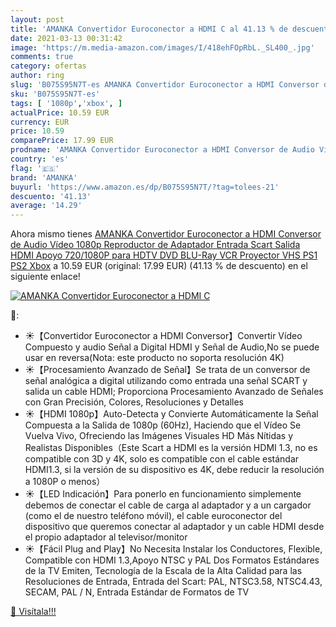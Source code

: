 ```yaml
---
layout: post
title: 'AMANKA Convertidor Euroconector a HDMI C al 41.13 % de descuento'
date: 2021-03-13 00:31:42
image: 'https://m.media-amazon.com/images/I/418ehFOpRbL._SL400_.jpg'
comments: true
category: ofertas
author: ring
slug: 'B075S95N7T-es AMANKA Convertidor Euroconector a HDMI Conversor de Audio...'
sku: 'B075S95N7T-es'
tags: [ '1080p','xbox', ]
actualPrice: 10.59 EUR
currency: EUR
price: 10.59
comparePrice: 17.99 EUR
prodname: 'AMANKA Convertidor Euroconector a HDMI Conversor de Audio Vídeo 1080p Reproductor de Adaptador Entrada Scart Salida HDMI Apoyo 720/1080P para HDTV DVD BLU-Ray VCR Proyector VHS PS1 PS2 Xbox'
country: 'es'
flag: '🇪🇸'
brand: 'AMANKA'
buyurl: 'https://www.amazon.es/dp/B075S95N7T/?tag=tolees-21'
descuento: '41.13'
average: '14.29'
---
```


Ahora mismo tienes [AMANKA Convertidor Euroconector a HDMI Conversor de Audio Vídeo 1080p Reproductor de Adaptador Entrada Scart Salida HDMI Apoyo 720/1080P para HDTV DVD BLU-Ray VCR Proyector VHS PS1 PS2 Xbox](https://www.amazon.es/dp/B075S95N7T/?tag=tolees-21) a 10.59 EUR (original: 17.99 EUR) (41.13 %  de descuento) en el siguiente enlace!

[![AMANKA Convertidor Euroconector a HDMI C](https://m.media-amazon.com/images/I/418ehFOpRbL._SL400_.jpg)](https://www.amazon.es/dp/B075S95N7T/?tag=tolees-21)

🔎:

- ☀【Convertidor Euroconector a HDMI Conversor】Convertir Vídeo Compuesto y audio Señal a Digital HDMI y Señal de Audio,No se puede usar en reversa(Nota: este producto no soporta resolución 4K)
- ☀【Procesamiento Avanzado de Señal】Se trata de un conversor de señal analógica a digital utilizando como entrada una señal SCART y salida un cable HDMI; Proporciona Procesamiento Avanzado de Señales con Gran Precisión, Colores, Resoluciones y Detalles
- ☀【HDMI 1080p】Auto-Detecta y Convierte Automáticamente la Señal Compuesta a la Salida de 1080p (60Hz), Haciendo que el Vídeo Se Vuelva Vivo, Ofreciendo las Imágenes Visuales HD Más Nítidas y Realistas Disponibles（Este Scart a HDMI es la versión HDMI 1.3, no es compatible con 3D y 4K, solo es compatible con el cable estándar HDMI1.3, si la versión de su dispositivo es 4K, debe reducir la resolución a 1080P o menos）
- ☀【LED Indicación】Para ponerlo en funcionamiento simplemente debemos de conectar el cable de carga al adaptador y a un cargador (como el de nuestro teléfono móvil), el cable euroconector del dispositivo que queremos conectar al adaptador y un cable HDMI desde el propio adaptador al televisor/monitor
- ☀【Fácil Plug and Play】No Necesita Instalar los Conductores, Flexible, Compatible con HDMI 1.3,Apoyo NTSC y PAL Dos Formatos Estándares de la TV Emiten, Tecnología de la Escala de la Alta Calidad para las Resoluciones de Entrada, Entrada del Scart: PAL, NTSC3.58, NTSC4.43, SECAM, PAL / N, Entrada Estándar de Formatos de TV

[🛒 Visítala!!!](https://www.amazon.es/dp/B075S95N7T/?tag=tolees-21)
